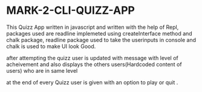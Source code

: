 # MARK-2-CLI-QUIZZ-APP

This Quizz App written in javascript and written with the help of Repl, packages used are readline implemeted using createInterface method and chalk package, readline package used to take the userinputs in console and chalk is used to make UI look Good.

after attempting the quizz user is updated with message with  level of acheivement and also displays the others users(Hardcoded content of users) who  are in same level 

at the end of every Quizz user is given with an option to play or quit .
